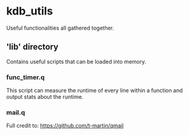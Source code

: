 # kdb_utils
Useful functionalities all gathered together.

## 'lib' directory
Contains useful scripts that can be loaded into memory.

### func_timer.q
This script can measure the runtime of every line within a function and output stats about the runtime.

### mail.q 
Full credit to: https://github.com/t-martin/qmail
